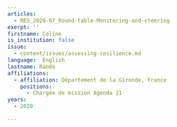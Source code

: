 ```yaml
---
articles:
  - RES_2020-07_Round-table-Monitoring-and-steering
exerpt: ''
firstname: Coline
is_institution: false
issue:
  - content/issues/assessing-resilience.md
language:  English
lastname: Rande
affiliations:
  - affiliation: Département de la Gironde, France
    positions:
      - Chargée de mission Agenda 21
years:
  - 2020

---
```


